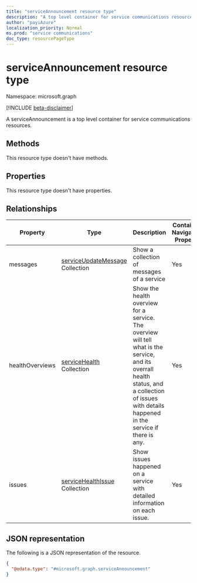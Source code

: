 ```yaml
---
title: "serviceAnnouncement resource type"
description: "A top level container for service communications resources"
author: "payiAzure"
localization_priority: Normal
ms.prod: "service communications"
doc_type: resourcePageType
---
```


# serviceAnnouncement resource type

Namespace: microsoft.graph

[!INCLUDE [beta-disclaimer](../../includes/beta-disclaimer.md)]

A serviceAnnouncement is a top level container for service communications resources.

## Methods
This resource type doesn't have methods.

## Properties
This resource type doesn't have properties.

## Relationships
|Property|Type|Description|Contained Navigation Property|Nullable|ReadOnly|
|-|-|-|-|-|-|
|messages|[serviceUpdateMessage](serviceupdatemessage.md) Collection|Show a collection of messages of a service|Yes|Yes|Yes|
|healthOverviews|[serviceHealth](servicehealth.md) Collection|Show the health overview for a service. The overview will tell what is the service, and its overrall health status, and a collection of issues with details happened in the service if there is any.|Yes|Yes|Yes|
|issues|[serviceHealthIssue](servicehealthissue.md) Collection|Show issues happened on a service with detailed information on each issue.|Yes|Yes|Yes|

## JSON representation
The following is a JSON representation of the resource.
<!-- {
  "blockType": "resource",
  "keyProperty": "id",
  "@odata.type": "microsoft.graph.serviceAnnouncement",
  "openType": false
}
-->
``` json
{
  "@odata.type": "#microsoft.graph.serviceAnnouncement"
}
```
